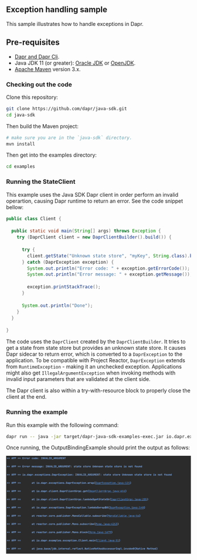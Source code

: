 ## Exception handling sample

This sample illustrates how to handle exceptions in Dapr.

## Pre-requisites

* [Dapr and Dapr Cli](https://docs.dapr.io/getting-started/install-dapr/).
* Java JDK 11 (or greater): [Oracle JDK](https://www.oracle.com/technetwork/java/javase/downloads/index.html#JDK11) or [OpenJDK](https://jdk.java.net/13/).
* [Apache Maven](https://maven.apache.org/install.html) version 3.x.

### Checking out the code

Clone this repository:

```sh
git clone https://github.com/dapr/java-sdk.git
cd java-sdk
```

Then build the Maven project:

```sh
# make sure you are in the `java-sdk` directory.
mvn install
```

Then get into the examples directory:
```sh
cd examples
```

### Running the StateClient
This example uses the Java SDK Dapr client in order perform an invalid operartion, causing Dapr runtime to return an error. See the code snippet bellow: 

```java
public class Client {

  public static void main(String[] args) throws Exception {
    try (DaprClient client = new DaprClientBuilder().build()) {

      try {
        client.getState("Unknown state store", "myKey", String.class).block();
      } catch (DaprException exception) {
        System.out.println("Error code: " + exception.getErrorCode());
        System.out.println("Error message: " + exception.getMessage());

        exception.printStackTrace();
      }

      System.out.println("Done");
    }
  }

}
```
The code uses the `DaprClient` created by the `DaprClientBuilder`. It tries to get a state from state store but provides an unknown state store. It causes Dapr sidecar to return error, which is converted to a `DaprException` to the application. To be compatible with Project Reactor, `DaprException` extends from `RuntimeException` - making it an unchecked exception. Applications might also get `IllegalArgumentException` when invoking methods with invalid input parameters that are validated at the client side.

The Dapr client is also within a try-with-resource block to properly close the client at the end.

### Running the example

Run this example with the following command:
```sh
dapr run -- java -jar target/dapr-java-sdk-examples-exec.jar io.dapr.examples.exception.Client
```
Once running, the OutputBindingExample should print the output as follows:

![stateouput](../../../../../resources/img/exception.png)
